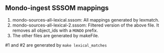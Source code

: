 ## Mondo-ingest SSSOM mappings

1. mondo-sources-all-lexical.sssom: All mappings generated by lexmatch.
2. mondo-sources-all-lexical-2.sssom: Filtered version of the above file.
   It removes all object_ids with a `MONDO` prefix.
3. The other files are generated by makeFile.

#1 and #2 are generated by `make lexical_matches`
